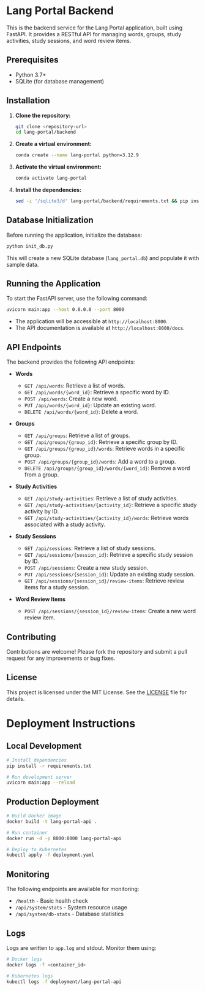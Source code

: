 # Lang Portal Backend

This is the backend service for the Lang Portal application, built using FastAPI. It provides a RESTful API for managing words, groups, study activities, study sessions, and word review items.

## Prerequisites

- Python 3.7+
- SQLite (for database management)

## Installation

1. **Clone the repository:**

   ```bash
   git clone <repository-url>
   cd lang-portal/backend
   ```

2. **Create a virtual environment:**

   ```bash
   conda create --name lang-portal python=3.12.9
   ```

3. **Activate the virtual environment:**

   ```bash
   conda activate lang-portal
   ```

4. **Install the dependencies:**

   ```bash
   sed -i '/sqlite3/d' lang-portal/backend/requirements.txt && pip install -r lang-portal/backend/requirements.txt
   ```

## Database Initialization

Before running the application, initialize the database:
```bash
python init_db.py
```

This will create a new SQLite database (`lang_portal.db`) and populate it with sample data.

## Running the Application

To start the FastAPI server, use the following command:

```bash
uvicorn main:app --host 0.0.0.0 --port 8000
```

- The application will be accessible at `http://localhost:8000`.
- The API documentation is available at `http://localhost:8000/docs`.

## API Endpoints

The backend provides the following API endpoints:

- **Words**
  - `GET /api/words`: Retrieve a list of words.
  - `GET /api/words/{word_id}`: Retrieve a specific word by ID.
  - `POST /api/words`: Create a new word.
  - `PUT /api/words/{word_id}`: Update an existing word.
  - `DELETE /api/words/{word_id}`: Delete a word.

- **Groups**
  - `GET /api/groups`: Retrieve a list of groups.
  - `GET /api/groups/{group_id}`: Retrieve a specific group by ID.
  - `GET /api/groups/{group_id}/words`: Retrieve words in a specific group.
  - `POST /api/groups/{group_id}/words`: Add a word to a group.
  - `DELETE /api/groups/{group_id}/words/{word_id}`: Remove a word from a group.

- **Study Activities**
  - `GET /api/study-activities`: Retrieve a list of study activities.
  - `GET /api/study-activities/{activity_id}`: Retrieve a specific study activity by ID.
  - `GET /api/study-activities/{activity_id}/words`: Retrieve words associated with a study activity.

- **Study Sessions**
  - `GET /api/sessions`: Retrieve a list of study sessions.
  - `GET /api/sessions/{session_id}`: Retrieve a specific study session by ID.
  - `POST /api/sessions`: Create a new study session.
  - `PUT /api/sessions/{session_id}`: Update an existing study session.
  - `GET /api/sessions/{session_id}/review-items`: Retrieve review items for a study session.

- **Word Review Items**
  - `POST /api/sessions/{session_id}/review-items`: Create a new word review item.

## Contributing

Contributions are welcome! Please fork the repository and submit a pull request for any improvements or bug fixes.

## License

This project is licensed under the MIT License. See the [LICENSE](LICENSE) file for details.

# Deployment Instructions

## Local Development
```bash
# Install dependencies
pip install -r requirements.txt

# Run development server
uvicorn main:app --reload
```

## Production Deployment
```bash
# Build Docker image
docker build -t lang-portal-api .

# Run container
docker run -d -p 8000:8000 lang-portal-api

# Deploy to Kubernetes
kubectl apply -f deployment.yaml
```

## Monitoring
The following endpoints are available for monitoring:
- `/health` - Basic health check
- `/api/system/stats` - System resource usage
- `/api/system/db-stats` - Database statistics

## Logs
Logs are written to `app.log` and stdout. Monitor them using:
```bash
# Docker logs
docker logs -f <container_id>

# Kubernetes logs
kubectl logs -f deployment/lang-portal-api
```
